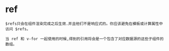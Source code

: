 # ref

    $refs只会在组件渲染完成之后生效.并且他们不是响应式的。你应该避免在模板或计算属性中访问 $refs。
    
    当 ref 和 v-for 一起使用的时候,得到的引用将会是一个包含了对应数据源的这些子组件的数组。